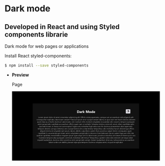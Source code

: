 # Dark mode

## Developed in React and using Styled components librarie

Dark mode for web pages or applications

Install React styled-components:

```bash
$ npm install --save styled-components
```

- **Preview**

  Page

  ![preview img](/preview.png)
